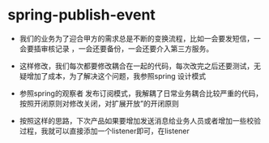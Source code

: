 # spring-publish-event

- 我们的业务为了迎合甲方的需求总是不断的变换流程，比如一会要发短信，一会要插审核记录 ，一会还要备份，一会还要介入第三方服务。
- 这样修改，我们每次都要修改耦合在一起的代码，每次改完之后还要测试，无疑增加了成本，为了解决这个问题，我参照spring 设计模式

- 参照spring的观察者 发布订阅模式，我解耦了日常业务耦合比较严重的代码，按照开闭原则对修改关闭，对扩展开放”的开闭原则
- 按照这样的思路，下次产品如果要增加发送消息给业务人员或者增加一些校验过程，我就可以直接添加一个listener即可，在listener

